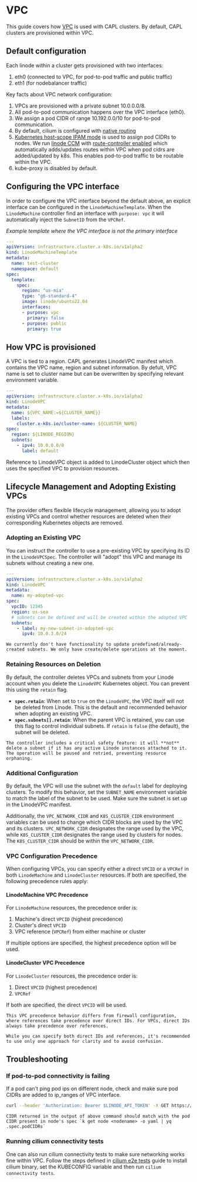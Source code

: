 # VPC

This guide covers how [VPC](https://www.linode.com/docs/products/networking/vpc/) is used with CAPL clusters. By default, CAPL clusters are provisioned within VPC.

## Default configuration
Each linode within a cluster gets provisioned with two interfaces:
1. eth0 (connected to VPC, for pod-to-pod traffic and public traffic)
2. eth1 (for nodebalancer traffic)

Key facts about VPC network configuration:
1. VPCs are provisioned with a private subnet 10.0.0.0/8.
2. All pod-to-pod communication happens over the VPC interface (eth0).
3. We assign a pod CIDR of range 10.192.0.0/10 for pod-to-pod communication.
3. By default, cilium is configured with [native routing](https://docs.cilium.io/en/stable/network/concepts/routing/#native-routing)
4. [Kubernetes host-scope IPAM mode](https://docs.cilium.io/en/stable/network/concepts/ipam/kubernetes/) is used to assign pod CIDRs to nodes. We run [linode CCM](https://github.com/linode/linode-cloud-controller-manager) with [route-controller enabled](https://github.com/linode/linode-cloud-controller-manager?tab=readme-ov-file#routes) which automatically adds/updates routes within VPC when pod cidrs are added/updated by k8s. This enables pod-to-pod traffic to be routable within the VPC.
5. kube-proxy is disabled by default.


## Configuring the VPC interface
In order to configure the VPC interface beyond the default above, an explicit interface can be configured in the `LinodeMachineTemplate`.
When the `LinodeMachine` controller find an interface with `purpose: vpc` it will automatically inject the `SubnetID` from the
`VPCRef`. 

_Example template where the VPC interface is not the primary interface_
```yaml
---
apiVersion: infrastructure.cluster.x-k8s.io/v1alpha2
kind: LinodeMachineTemplate
metadata:
  name: test-cluster
  namespace: default
spec:
  template:
    spec:
      region: "us-mia"
      type: "g6-standard-4"
      image: linode/ubuntu22.04
      interfaces:
      - purpose: vpc
        primary: false
      - purpose: public
        primary: true
```
## How VPC is provisioned
A VPC is tied to a region. CAPL generates LinodeVPC manifest which contains the VPC name, region and subnet information. By defult, VPC name is set to cluster name but can be overwritten by specifying relevant environment variable.

```yaml
---
apiVersion: infrastructure.cluster.x-k8s.io/v1alpha2
kind: LinodeVPC
metadata:
  name: ${VPC_NAME:=${CLUSTER_NAME}}
  labels:
    cluster.x-k8s.io/cluster-name: ${CLUSTER_NAME}
spec:
  region: ${LINODE_REGION}
  subnets:
    - ipv4: 10.0.0.0/8
      label: default
```

Reference to LinodeVPC object is added to LinodeCluster object which then uses the specified VPC to provision resources.

## Lifecycle Management and Adopting Existing VPCs

The provider offers flexible lifecycle management, allowing you to adopt existing VPCs and control whether resources are deleted when their corresponding Kubernetes objects are removed.

### Adopting an Existing VPC
You can instruct the controller to use a pre-existing VPC by specifying its ID in the `LinodeVPCSpec`. The controller will "adopt" this VPC and manage its subnets without creating a new one.

```yaml
---
apiVersion: infrastructure.cluster.x-k8s.io/v1alpha2
kind: LinodeVPC
metadata:
  name: my-adopted-vpc
spec:
  vpcID: 12345
  region: us-sea
  # subnets can be defined and will be created within the adopted VPC
  subnets:
    - label: my-new-subnet-in-adopted-vpc
      ipv4: 10.0.3.0/24
```

```admonish note
We currently don't have functionality to update predefined/already-created subnets. We only have create/delete operations at the moment.
```

### Retaining Resources on Deletion
By default, the controller deletes VPCs and subnets from your Linode account when you delete the `LinodeVPC` Kubernetes object. You can prevent this using the `retain` flag.

- **`spec.retain`**: When set to `true` on the `LinodeVPC`, the VPC itself will not be deleted from Linode. This is the default and recommended behavior when adopting an existing VPC.
- **`spec.subnets[].retain`**: When the parent VPC is retained, you can use this flag to control individual subnets. If `retain` is `false` (the default), the subnet will be deleted.

```admonish warning title="Safety Check for Attached Linodes"
The controller includes a critical safety feature: it will **not** delete a subnet if it has any active Linode instances attached to it. The operation will be paused and retried, preventing resource orphaning.
```

### Additional Configuration
By default, the VPC will use the subnet with the `default` label for deploying clusters. To modify this behavior, set the `SUBNET_NAME` environment variable to match the label of the subnet to be used. Make sure the subnet is set up in the LinodeVPC manifest.

Additionally, the `VPC_NETWORK_CIDR` and `K8S_CLUSTER_CIDR` environment variables can be used to change which CIDR blocks are used by the VPC and its clusters. `VPC_NETWORK_CIDR` designates the range used by the VPC, while `K8S_CLUSTER_CIDR` designates the range used by clusters for nodes. The `K8S_CLUSTER_CIDR` should be within the `VPC_NETWORK_CIDR`.

### VPC Configuration Precedence

When configuring VPCs, you can specify either a direct `VPCID` or a `VPCRef` in both `LinodeMachine` and `LinodeCluster` resources. If both are specified, the following precedence rules apply:

#### LinodeMachine VPC Precedence

For `LinodeMachine` resources, the precedence order is:

1. Machine's direct `VPCID` (highest precedence)
2. Cluster's direct `VPCID`
3. VPC reference (`VPCRef`) from either machine or cluster

If multiple options are specified, the highest precedence option will be used.

#### LinodeCluster VPC Precedence

For `LinodeCluster` resources, the precedence order is:

1. Direct `VPCID` (highest precedence)
2. `VPCRef`

If both are specified, the direct `VPCID` will be used.

```admonish note
This VPC precedence behavior differs from firewall configuration, where references take precedence over direct IDs. For VPCs, direct IDs always take precedence over references.
```

```admonish warning
While you can specify both direct IDs and references, it's recommended to use only one approach for clarity and to avoid confusion.
```

## Troubleshooting
### If pod-to-pod connectivity is failing
If a pod can't ping pod ips on different node, check and make sure pod CIDRs are added to ip_ranges of VPC interface.

```sh
curl --header 'Authorization: Bearer $LINODE_API_TOKEN' -X GET https://api.linode.com/v4/linode/instances/${LINODEID}/configs | jq .data[0].interfaces[].ip_ranges
```

```admonish note
CIDR returned in the output of above command should match with the pod CIDR present in node's spec `k get node <nodename> -o yaml | yq .spec.podCIDRs`
```

### Running cilium connectivity tests
One can also run cilium connectivity tests to make sure networking works fine within VPC. Follow the steps defined in [cilium e2e tests](https://docs.cilium.io/en/stable/contributing/testing/e2e/) guide to install cilium binary, set the KUBECONFIG variable and then run `cilium connectivity tests`.

```
